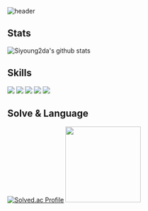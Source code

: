 <!--
**Siyoung2da/Siyoung2da** is a ✨ _special_ ✨ repository because its `README.md` (this file) appears on your GitHub profile.

Here are some ideas to get you started:

- 🔭 I’m currently working on ...
- 🌱 I’m currently learning ...
- 👯 I’m looking to collaborate on ...
- 🤔 I’m looking for help with ...
- 💬 Ask me about ...
- 📫 How to reach me: ...
- 😄 Pronouns: ...
- ⚡ Fun fact: ...
<br /> 이거 한 줄 띔
-->

![header](https://capsule-render.vercel.app/api?_type=rect&color=timeGradient&height=200&text=It's%20me&animation=fadeIn&desc=Siyoung%20Park&textBg=true&descColor&descAlign=70&fontAlign=35&fontAlignY=50&descSize=40&descAlignY=60)

## Stats
![Siyoung2da's github stats](https://github-readme-stats.vercel.app/api?username=Siyoung2da&show_icons=true)

## Skills
<img src="https://img.shields.io/badge/C++-00599C?style=for-the-badge&logo=cplusplus&logoColor=white"> <img src="https://img.shields.io/badge/Java-FF7800?style=for-the-badge&logo=OpenJDK&logoColor=white"/> <img src="https://img.shields.io/badge/Spring-6DB33F?style=for-the-badge&logo=Spring&logoColor=white"> <img src="https://img.shields.io/badge/SpringBoot-6DB33F?style=for-the-badge&logo=SpringBoot&logoColor=white"> <img src="https://img.shields.io/badge/MySql-4479A1?style=for-the-badge&logo=MySql&logoColor=white">

## Solve & Language
[![Solved.ac Profile](http://mazassumnida.wtf/api/v2/generate_badge?boj=drq5)](https://solved.ac/drq5/) <a href="https://github.com/siyoung2da"><img style="height:170px" src="https://github-readme-stats.vercel.app/api/top-langs/?username=siyoung2da&layout=compact&theme=buefy&hide_border=true" /></a> 
